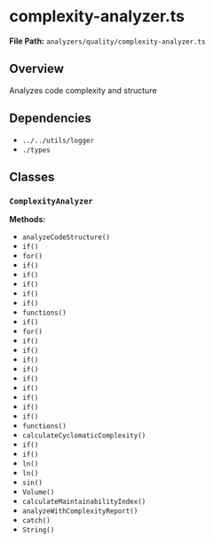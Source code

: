 # complexity-analyzer.ts

**File Path:** `analyzers/quality/complexity-analyzer.ts`

## Overview

Analyzes code complexity and structure

## Dependencies

- `../../utils/logger`
- `./types`

## Classes

### `ComplexityAnalyzer`

**Methods:**

- `analyzeCodeStructure()`
- `if()`
- `for()`
- `if()`
- `if()`
- `if()`
- `if()`
- `if()`
- `functions()`
- `if()`
- `for()`
- `if()`
- `if()`
- `if()`
- `if()`
- `if()`
- `if()`
- `if()`
- `if()`
- `if()`
- `functions()`
- `calculateCyclomaticComplexity()`
- `if()`
- `if()`
- `ln()`
- `ln()`
- `sin()`
- `Volume()`
- `calculateMaintainabilityIndex()`
- `analyzeWithComplexityReport()`
- `catch()`
- `String()`

